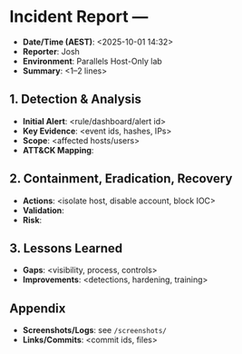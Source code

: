 # Incident Report — <Short Title>

- **Date/Time (AEST)**: <2025-10-01 14:32>
- **Reporter**: Josh
- **Environment**: Parallels Host-Only lab
- **Summary**: <1–2 lines>

## 1. Detection & Analysis
- **Initial Alert**: <rule/dashboard/alert id>
- **Key Evidence**: <event ids, hashes, IPs>
- **Scope**: <affected hosts/users>
- **ATT&CK Mapping**: <Txxxx>

## 2. Containment, Eradication, Recovery
- **Actions**: <isolate host, disable account, block IOC>
- **Validation**: <post-action checks>
- **Risk**: <residual risk after actions>

## 3. Lessons Learned
- **Gaps**: <visibility, process, controls>
- **Improvements**: <detections, hardening, training>

## Appendix
- **Screenshots/Logs**: see `/screenshots/`
- **Links/Commits**: <commit ids, files>